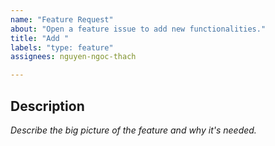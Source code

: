 ```yaml
---
name: "Feature Request"
about: "Open a feature issue to add new functionalities."
title: "Add "
labels: "type: feature"
assignees: nguyen-ngoc-thach

---
```


## Description

*Describe the big picture of the feature and why it's needed.*
